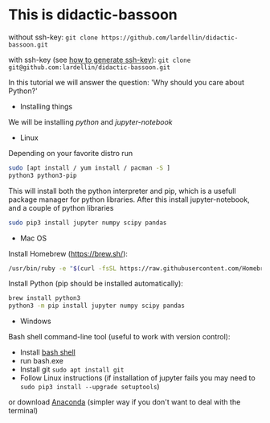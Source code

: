 # This is didactic-bassoon

without ssh-key: `git clone https://github.com/lardellin/didactic-bassoon.git`

with ssh-key (see [how to generate ssh-key](https://help.github.com/en/articles/generating-a-new-ssh-key-and-adding-it-to-the-ssh-agent#generating-a-new-ssh-key)): `git clone git@github.com:lardellin/didactic-bassoon.git`

In this tutorial we will answer the question: 'Why should you care about Python?'

* Installing things

We will be installing *python* and *jupyter-notebook*
  * Linux
  
  Depending on your favorite distro run
  
  ```bash 
  sudo [apt install / yum install / pacman -S ] 
  python3 python3-pip 
  ```
  This will install both the python interpreter and pip, which is a
  usefull package manager for python libraries. After this install
  jupyter-notebook, and a couple of python libraries
  
  ```bash
  sudo pip3 install jupyter numpy scipy pandas
  ```
  
  * Mac OS
  
  Install Homebrew (https://brew.sh/): 
  ```bash
  /usr/bin/ruby -e "$(curl -fsSL https://raw.githubusercontent.com/Homebrew/install/master/install)"
  ``` 
  Install Python (pip should be installed automatically):
  
  ```bash
  brew install python3
  python3 -m pip install jupyter numpy scipy pandas
  ```
  
  * Windows
  
  Bash shell command-line tool (useful to work with version control):
  
   - Install [bash shell](https://www.youtube.com/watch?v=Cvrqmq9A3tA&t=24s)
   - run bash.exe
   - Install git `sudo apt install git` 
   - Follow Linux instructions (if installation of jupyter fails you may need to `sudo pip3 install --upgrade setuptools`)

  or download [Anaconda](https://www.anaconda.com/distribution/) (simpler way if you don't want to deal with the terminal)
